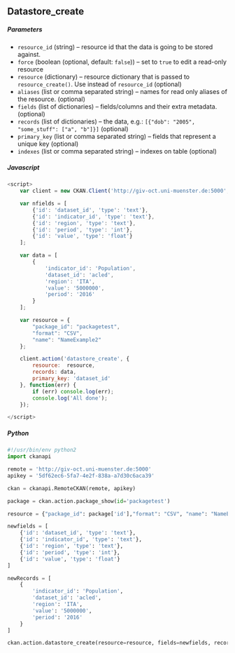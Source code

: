 ## Datastore_create
##### Parameters
*	`resource_id` (string) – resource id that the data is going to be stored against.
*	`force` (boolean (optional, default: `false`)) – set to `true` to edit a read-only resource
*	`resource` (dictionary) – resource dictionary that is passed to `resource_create()`. Use instead of `resource_id` (optional)
*	`aliases` (list or comma separated string) – names for read only aliases of the resource. (optional)
*	`fields` (list of dictionaries) – fields/columns and their extra metadata. (optional)
*	`records` (list of dictionaries) – the data, e.g.: `[{"dob": "2005", "some_stuff": ["a", "b"]}]` (optional)
*	`primary_key` (list or comma separated string) – fields that represent a unique key (optional)
*	`indexes` (list or comma separated string) – indexes on table (optional)


##### Javascript

```javascript
<script>
    var client = new CKAN.Client('http://giv-oct.uni-muenster.de:5000', '5df62ec6-5fa7-4e2f-838a-a7d30c6aca39');

    var nfields = [
        {'id': 'dataset_id', 'type': 'text'},
        {'id': 'indicator_id', 'type': 'text'},
        {'id': 'region', 'type': 'text'},
        {'id': 'period', 'type': 'int'},
        {'id': 'value', 'type': 'float'}
    ];

    var data = [
        {
            'indicator_id': 'Population',
            'dataset_id': 'acled',
            'region': 'ITA',
            'value': '5000000',
            'period': '2016'
        }
    ];

    var resource = {
        "package_id": "packagetest",
        "format": "CSV",
        "name": "NameExample2"
    };

    client.action('datastore_create', {
        resource:  resource,
        records: data,
        primary_key: 'dataset_id'
    }, function(err) {
        if (err) console.log(err);
        console.log('All done');
    });

</script>
```

##### Python

```python
#!/usr/bin/env python2
import ckanapi

remote = 'http://giv-oct.uni-muenster.de:5000'
apikey = '5df62ec6-5fa7-4e2f-838a-a7d30c6aca39'

ckan = ckanapi.RemoteCKAN(remote, apikey)

package = ckan.action.package_show(id='packagetest')

resource = {"package_id": package['id'],"format": "CSV", "name": "NameExample"}

newfields = [
    {'id': 'dataset_id', 'type': 'text'},
    {'id': 'indicator_id', 'type': 'text'},
    {'id': 'region', 'type': 'text'},
    {'id': 'period', 'type': 'int'},
    {'id': 'value', 'type': 'float'}
]

newRecords = [
    {	
        'indicator_id': 'Population',
        'dataset_id': 'acled',
        'region': 'ITA',
        'value': '5000000',
        'period': '2016'
    }
]

ckan.action.datastore_create(resource=resource, fields=newfields, records=newRecords, primary_key='dataset_id')
```
